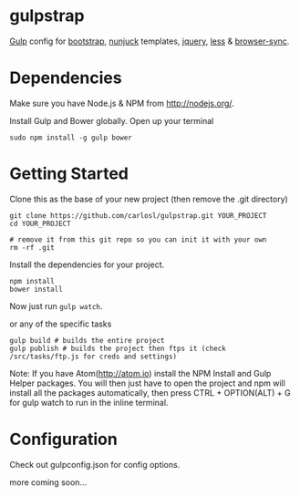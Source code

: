 gulpstrap
=========

[Gulp](https://github.com/wearefractal/gulp) config for [bootstrap](http://getbootstrap.com/), [nunjuck](http://jlongster.github.io/nunjucks/) templates, [jquery](http://jquery.com/), [less](http://lesscss.org/) & [browser-sync](http://www.browsersync.io/).

Dependencies
=========

Make sure you have Node.js & NPM from http://nodejs.org/.

Install Gulp and Bower globally. Open up your terminal

```
sudo npm install -g gulp bower
```

Getting Started
=========

Clone this as the base of your new project (then remove the .git directory)

```
git clone https://github.com/carlosl/gulpstrap.git YOUR_PROJECT
cd YOUR_PROJECT

# remove it from this git repo so you can init it with your own
rm -rf .git 
```

Install the dependencies for your project.

```
npm install
bower install
```
Now just run ```gulp watch```.

or any of the specific tasks

```
gulp build # builds the entire project
gulp publish # builds the project then ftps it (check /src/tasks/ftp.js for creds and settings)
```

Note: If you have Atom(http://atom.io) install the NPM Install and Gulp Helper packages. You will then just have to open the project and npm will install all the packages automatically, then press CTRL + OPTION(ALT) + G for gulp watch to run in the inline terminal.

Configuration
=========

Check out gulpconfig.json for config options.

more coming soon...
